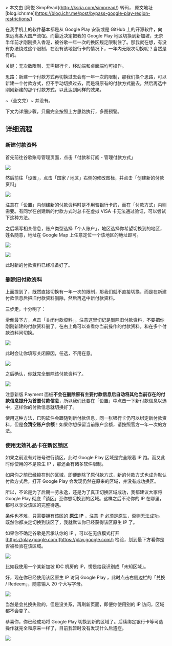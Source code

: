 \> 本文由 \[简悦 SimpRead\](http://ksria.com/simpread/) 转码， 原文地址 \[blog.ichr.me\](https://blog.ichr.me/post/bypass-google-play-region-restrictions/)

在我手机上的软件基本都是从 Google Play 安装或是 GitHub 上的开源软件，向来远离各大国产流氓。而最近决定把我的 Google Play 地区切换到新加坡，无奈半年前才刚刚换入香港，被谷歌一年一次的换区规定限制住了。那我就在想，有没有办法绕过这个限制，在没有该地银行卡的情况下，一年内无限次切换呢？当然是有的。

关键：无次数限制、无需银行卡，移动端和桌面端均可操作。

思路：新建一个付款方式再切换过去会有一年一次的限制，那我们换个思路，可以新建一个付款方式，但不手动切换过去，而是将原有的付款方式删去，然后再选中刚刚新建的那个付款方式，以此达到同样的效果。

~（全文完）~ 并没有。

下文为详细步骤，只需完全按照上方思路执行，多图预警。

[](#详细流程 "详细流程")详细流程
--------------------

### [](#新建付款资料 "新建付款资料")新建付款资料

首先前往谷歌账号管理页面，点击「付款和订阅 - 管理付款方式」

![](https://rmt.dogedoge.com/fetch/chralpha/storage/blog-assets/20200327162240.jpg?q=100)

然后前往「设置」，点击「国家 / 地区」右侧的修改图标，并点击「创建新的付款资料」

![](https://rmt.dogedoge.com/fetch/chralpha/storage/blog-assets/20200327165024.jpg?q=100)

注意在「设置」内创建新的付款资料时是不用验银行卡的，而在「付款方式」内则需要。有同学在创建新的付款方式时总卡在虚拟 VISA 卡无法通过验证，可以尝试下这种方法。

之后填写相关信息，账户类型选择「个人账户」，地区选择你希望切换到的地区，姓名随意，地址在 Google Map 上任意定位一个该地区的地址即可。

![](https://rmt.dogedoge.com/fetch/chralpha/storage/blog-assets/20200327162248.jpg?q=100)

![](https://rmt.dogedoge.com/fetch/chralpha/storage/blog-assets/20200327162257.jpg?q=100)

此时新的付款资料已经准备好了。

### [](#删除旧付款资料 "删除旧付款资料")删除旧付款资料

上面提到了，既然直接切换有一年一次的限制，那我们就不直接切换，而是在新建付款信息后把旧付款资料删除，然后再选中新付款资料。

三步走，十分明了：

滑倒最下方，点击「关闭付款资料」，注意这里切记是删除旧付款资料，不要把你刚刚新建的付款资料删了。在右上角可以查看你当前操作的付款资料，和在多个付款资料间切换。

![](https://rmt.dogedoge.com/fetch/chralpha/storage/blog-assets/20200327162313.jpg?q=100)

此时会让你填写关闭原因，任选，不用在意。

![](https://rmt.dogedoge.com/fetch/chralpha/storage/blog-assets/20200327162321.jpg?q=100)

之后确认，你就完全删除该付款资料了。

![](https://rmt.dogedoge.com/fetch/chralpha/storage/blog-assets/20200327162335.jpg?q=100)

注意新版 Payment 面板**不会在删除原有主要付款信息后自动将其他当前存在的付款信息提升为首要付款信息**，所以我们还要在「设置」中点击一下新付款信息以选中，这样你的付款信息就切换好了。

使用这种方法，已购软件会跟随到新付款信息，同一张银行卡仍可以绑定新付款资料，但是**会清空账户余额**！如果你想保留当前账户余额，请按照官方一年一次的方法。

### [](#使用无效礼品卡在新区锁区 "使用无效礼品卡在新区锁区")使用无效礼品卡在新区锁区

如果之前没有对账号进行锁区，此时 Google Play 区域是完全跟着 IP 跑。而又此时你使用的不是原生 IP ，那还会有诸多软件限制。

如果你之前已经锁在别的区域，即便删除了原付款方式，新的付款方式也成为默认付款方式后，打开 Google Play 会发现仍然在原来的区域，并没有成功换区。

所以，不论是为了后期一劳永逸，还是为了真正切换区域成功，我都建议大家将 Google Play 彻底「锁区」至你想切换到的区域。这样之后不论你的 IP 在哪里，都可以享受该区的完整待遇。

条件也不难，只需要拥有该区的 **原生 IP** ，注意 IP 必须是原生，否则无法成功。既然你都决定切换到该区了，我就默认你已经获得该区原生 IP 了。

如果你不确定谷歌是否承认你的 IP ，可以在无痕模式打开 [https://play.google.com](https://play.google.com/) 检验，划到最下方看你是否被检验在该区域。

![](https://rmt.dogedoge.com/fetch/chralpha/storage/blog-assets/20200327162345.jpg?q=100)

比如我使用一个某新加坡 IDC 机房的 IP，愣是给我识别成「未知区域」。

好，现在你已经使用该区原生 IP 访问 Google Play ，此时点击右侧边栏的「兑换 / Redeem」，随意输入 20 个大写字母。

![](https://rmt.dogedoge.com/fetch/chralpha/storage/blog-assets/20200327164952.png?q=100)

当然是会兑换失败的，但是没关系，再刷新页面，即便你使用别的 IP 访问，区域都不会变了。

恭喜你，你已经成功将 Google Play 切换到新的区域了。后续绑定银行卡等可选操作就完全和原来一样了，目前我暂时没有发现什么后遗症。

![](https://rmt.dogedoge.com/fetch/chralpha/storage/blog-assets/20200327203250.jpg?q=100)